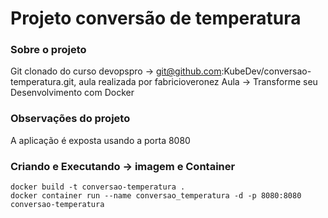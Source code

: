 # Projeto conversão de temperatura

### Sobre o projeto
Git clonado do curso devopspro  -> git@github.com:KubeDev/conversao-temperatura.git, aula realizada por fabricioveronez
Aula -> Transforme seu Desenvolvimento com Docker

### Observações do projeto
A aplicação é exposta usando a porta 8080

### Criando e Executando -> imagem e Container
```
docker build -t conversao-temperatura .
docker container run --name conversao_temperatura -d -p 8080:8080 conversao-temperatura
```
